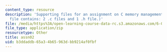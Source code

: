 ```yaml
---
content_type: resource
description: 'Supporting files for an assignment on C memory management. (This ZIP
  file contains: 2 .c files and 1 .h file.)'
file: /media/https%3A/open-learning-course-data-rc.s3.amazonaws.com/6-088-introduction-to-c-memory-management-and-c-object-oriented-programming-january-iap-2010/b3ddaddb65a34b65963dbb9214af0fbf_assn02.zip
file_type: application/zip
resourcetype: Other
title: assn02
uid: b3ddaddb-65a3-4b65-963d-bb9214af0fbf
---
```

